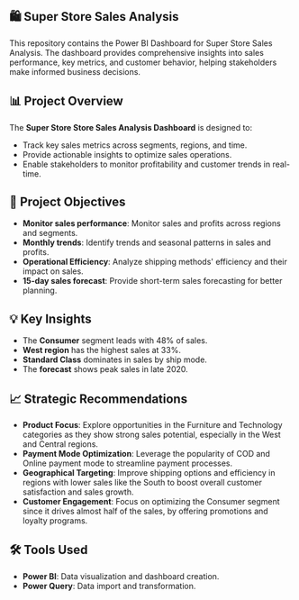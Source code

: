 ## 🛍️ Super Store Sales Analysis 

This repository contains the Power BI Dashboard for Super Store Sales Analysis. The dashboard provides comprehensive insights into sales performance, key metrics, and customer behavior, helping stakeholders make informed business decisions.


## 📊 Project Overview

The **Super Store Store Sales Analysis Dashboard** is designed to:

- Track key sales metrics across segments, regions, and time.
- Provide actionable insights to optimize sales operations.
- Enable stakeholders to monitor profitability and customer trends in real-time.


## 🎯 Project Objectives
- **Monitor sales performance**: Monitor sales and profits across regions and segments.
- **Monthly trends**: Identify trends and seasonal patterns in sales and profits.
- **Operational Efficiency**: Analyze shipping methods' efficiency and their impact on sales.
- **15-day sales forecast**: Provide short-term sales forecasting for better planning.


## 💡 Key Insights
- The **Consumer** segment leads with 48% of sales.
- **West region** has the highest sales at 33%.
- **Standard Class** dominates in sales by ship mode.
- The **forecast** shows peak sales in late 2020.


## 📈 Strategic Recommendations
- **Product Focus**: Explore opportunities in the Furniture and Technology categories as they show strong sales potential, especially in the West and Central regions.
- **Payment Mode Optimization**: Leverage the popularity of COD and Online payment mode to streamline payment processes.
- **Geographical Targeting**: Improve shipping options and efficiency in regions with lower sales like the South to boost overall customer satisfaction and sales growth.
- **Customer Engagement**: Focus on optimizing the Consumer segment since it drives almost half of the sales, by offering promotions and loyalty programs.

 
## 🛠️ Tools Used
- **Power BI**: Data visualization and dashboard creation.
- **Power Query**: Data import and transformation.










